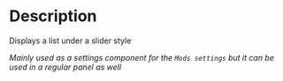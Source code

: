 # Description
Displays a list under a slider style

_Mainly used as a settings component for the `Mods settings` but it can be used in a regular panel as well_